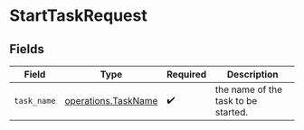 # StartTaskRequest


## Fields

| Field                                                      | Type                                                       | Required                                                   | Description                                                |
| ---------------------------------------------------------- | ---------------------------------------------------------- | ---------------------------------------------------------- | ---------------------------------------------------------- |
| `task_name`                                                | [operations.TaskName](../../models/operations/taskname.md) | :heavy_check_mark:                                         | the name of the task to be started.                        |